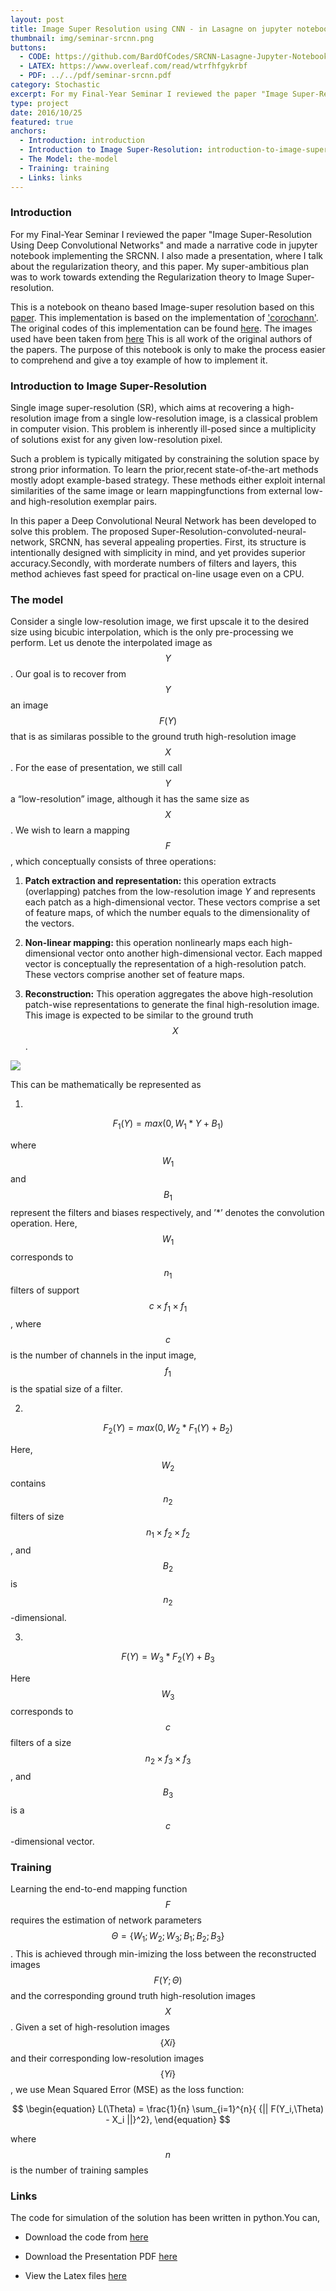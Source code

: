 ```yaml
---
layout: post
title: Image Super Resolution using CNN - in Lasagne on jupyter notebook
thumbnail: img/seminar-srcnn.png
buttons:
  - CODE: https://github.com/BardOfCodes/SRCNN-Lasagne-Jupyter-Notebook
  - LATEX: https://www.overleaf.com/read/wtrfhfgykrbf
  - PDF: ../../pdf/seminar-srcnn.pdf
category: Stochastic
excerpt: For my Final-Year Seminar I reviewed the paper "Image Super-Resolution Using Deep Convolutional Networks" and made a narrative code in jupyter notebook implementing the SRCNN.
type: project
date: 2016/10/25
featured: true
anchors:
  - Introduction: introduction
  - Introduction to Image Super-Resolution: introduction-to-image-super-resolution
  - The Model: the-model
  - Training: training
  - Links: links
---
```

### Introduction
 For my Final-Year Seminar I reviewed the paper "Image Super-Resolution Using Deep Convolutional
 Networks" and made a narrative code in jupyter notebook implementing the SRCNN. I also made a
 presentation, where I talk about the regularization theory, and this paper. My super-ambitious plan
 was to work towards extending the Regularization theory to Image Super-resolution.

This is a notebook on theano based Image-super resolution based on this [paper](https://arxiv.org/abs/1501.00092).
This implementation is based on the implementation of ['corochann'](https://github.com/corochann).
The original codes of this implementation can be found [here](https://github.com/corochann/theanonSR).
The images used have been taken from [here](https://github.com/jbhuang0604/SelfExSR)
This is all work of the original authors of the papers. The purpose of this notebook is only to make the process
easier to comprehend and give a toy example of how to implement it.

### Introduction to Image Super-Resolution

Single image super-resolution (SR), which aims at recovering a high-resolution image from a
single low-resolution image, is a classical problem in computer vision. This problem is inherently
ill-posed since a multiplicity of solutions exist for any given low-resolution pixel.

Such a problem is typically mitigated by constraining the solution space by strong prior information.
To learn the prior,recent state-of-the-art methods mostly adopt example-based strategy. These methods
either exploit internal similarities of the same image or learn mappingfunctions from external
low- and high-resolution exemplar pairs.

In this paper a Deep Convolutional Neural Network has been developed to solve this problem.
The proposed Super-Resolution-convoluted-neural-network, SRCNN, has several appealing properties.
First, its structure is intentionally designed with simplicity in mind, and yet provides superior
accuracy.Secondly, with morderate numbers of filters and layers, this method achieves fast speed
for practical on-line usage even on a CPU.

### The model

Consider a single low-resolution image, we first upscale it to the desired size using bicubic
interpolation, which is the only pre-processing we perform. Let us denote the interpolated
image as $$Y$$. Our goal is to recover from $$Y$$ an image $$F(Y)$$ that is as similaras possible
to the ground truth high-resolution image $$X$$. For the ease of presentation, we still call
$$Y$$ a “low-resolution” image, although it has the same size as $$X$$. We wish to learn a
mapping $$F$$, which conceptually consists of three operations:

1) <b>Patch extraction and representation:</b> this operation extracts (overlapping) patches from the
low-resolution image $Y$ and represents each patch as a high-dimensional vector. These vectors
comprise a set of feature maps, of which the number equals to the dimensionality of the
vectors.

2) <b>Non-linear mapping:</b> this operation nonlinearly maps each high-dimensional vector
onto another high-dimensional vector. Each mapped vector is conceptually the representation
of a high-resolution patch. These vectors comprise another set of feature maps.

3) <b>Reconstruction:</b> This operation aggregates the above high-resolution patch-wise
representations to generate the final high-resolution image. This image is expected to be
similar to the ground truth $$X$$.

<img src ="../../img/seminar-srcnn.png" style="margin-left:auto;margin-right:auto;" />

This can be mathematically be represented as

1)

$$
\begin{equation}
F_1 (Y) = max(0,W_1*Y +B_1)
\end{equation}
$$

where $$W_1$$ and $$B_1$$ represent the filters and biases respectively, and ’*’ denotes
the convolution operation. Here, $$W_1$$ corresponds to $$n_1$$ filters of support $$c\times f_1 \times f_1$$,
where $$c$$ is the number of channels in the input image, $$f_1$$ is the spatial size of a
filter.

2)

$$
\begin{equation}
F_2 (Y) = max(0,W_2*F_1(Y) +B_2)
\end{equation}
$$

Here, $$W_2$$ contains $$n_2$$ filters of size $$n_1\times f_2 \times f_2$$, and $$B_2$$ is
$$n_2$$-dimensional.

3)

$$
\begin{equation}
F(Y) = W_3*F_2(Y) +B_3
\end{equation}
$$

Here $$W_3$$ corresponds to $$c$$ filters of a size $$n_2 \times f_3\times f_3$$, and $$B_3$$
is a $$c$$-dimensional vector.

### Training

Learning the end-to-end mapping function $$F$$ requires the estimation of network parameters $$\Theta = \{ W_1;W_2;W_3;B_1;B_2;B_3\} $$.
This is achieved through min-imizing the loss between the reconstructed images $$F(Y; \Theta)$$
and the corresponding ground truth high-resolution images $$X$$. Given a set of high-resolution
images $$\{Xi\}$$ and their corresponding low-resolution images $$\{Yi\}$$, we use Mean Squared
Error (MSE) as the loss function:


$$
\begin{equation}
L(\Theta) = \frac{1}{n} \sum_{i=1}^{n}{ {|| F(Y_i,\Theta) - X_i ||}^2},
\end{equation}
$$


where $$n$$ is the number of training samples

### Links

The code for simulation of the solution has been written in python.You can,

* Download the code from [here](https://github.com/BardOfCodes/SRCNN-Lasagne-Jupyter-Noteboo)

* Download the Presentation PDF [here](../../pdf/seminar-srcnn.pdf)

* View the Latex files [here](https://www.overleaf.com/read/wtrfhfgykrbf)
